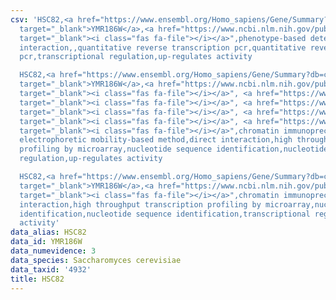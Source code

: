 ```yaml
---
csv: 'HSC82,<a href="https://www.ensembl.org/Homo_sapiens/Gene/Summary?db=core;g=YMR186W"
  target="_blank">YMR186W</a>,<a href="https://www.ncbi.nlm.nih.gov/pubmed/21827755"
  target="_blank"><i class="fas fa-file"></i></a>",phenotype-based detection assay,direct
  interaction,,quantitative reverse transcription pcr,quantitative reverse transcription
  pcr,transcriptional regulation,up-regulates activity

  HSC82,<a href="https://www.ensembl.org/Homo_sapiens/Gene/Summary?db=core;g=YMR186W"
  target="_blank">YMR186W</a>,<a href="https://www.ncbi.nlm.nih.gov/pubmed/9296388"
  target="_blank"><i class="fas fa-file"></i></a>", <a href="https://www.ncbi.nlm.nih.gov/pubmed/10411744"
  target="_blank"><i class="fas fa-file"></i></a>", <a href="https://www.ncbi.nlm.nih.gov/pubmed/15343339"
  target="_blank"><i class="fas fa-file"></i></a>", <a href="https://www.ncbi.nlm.nih.gov/pubmed/16880382"
  target="_blank"><i class="fas fa-file"></i></a>", <a href="https://www.ncbi.nlm.nih.gov/pubmed/20385592"
  target="_blank"><i class="fas fa-file"></i></a>",chromatin immunoprecipitation assay,
  electrophoretic mobility-based method,direct interaction,high throughput transcription
  profiling by microarray,nucleotide sequence identification,nucleotide sequence identification,transcriptional
  regulation,up-regulates activity

  HSC82,<a href="https://www.ensembl.org/Homo_sapiens/Gene/Summary?db=core;g=YMR186W"
  target="_blank">YMR186W</a>,<a href="https://www.ncbi.nlm.nih.gov/pubmed/15169889"
  target="_blank"><i class="fas fa-file"></i></a>",chromatin immunoprecipitation assay,direct
  interaction,high throughput transcription profiling by microarray,nucleotide sequence
  identification,nucleotide sequence identification,transcriptional regulation,up-regulates
  activity'
data_alias: HSC82
data_id: YMR186W
data_numevidence: 3
data_species: Saccharomyces cerevisiae
data_taxid: '4932'
title: HSC82
---
```


